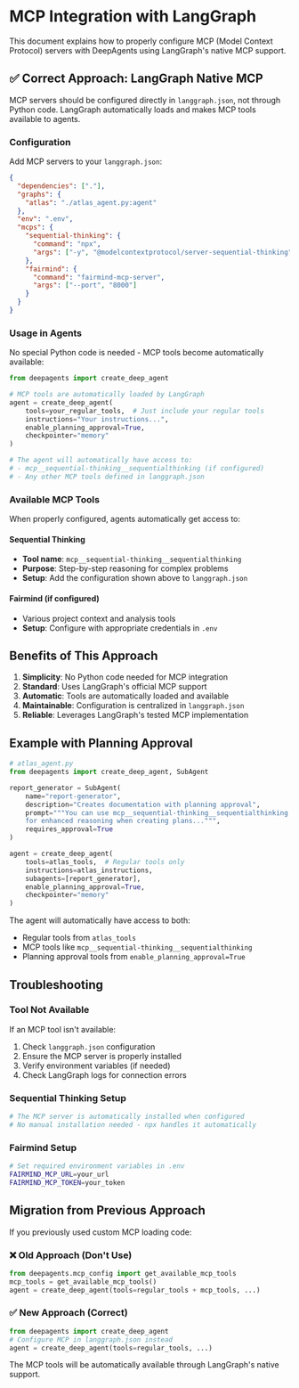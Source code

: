 # MCP Integration with LangGraph

This document explains how to properly configure MCP (Model Context Protocol) servers with DeepAgents using LangGraph's native MCP support.

## ✅ Correct Approach: LangGraph Native MCP

MCP servers should be configured directly in `langgraph.json`, not through Python code. LangGraph automatically loads and makes MCP tools available to agents.

### Configuration

Add MCP servers to your `langgraph.json`:

```json
{
  "dependencies": ["."],
  "graphs": {
    "atlas": "./atlas_agent.py:agent"
  },
  "env": ".env",
  "mcps": {
    "sequential-thinking": {
      "command": "npx", 
      "args": ["-y", "@modelcontextprotocol/server-sequential-thinking"]
    },
    "fairmind": {
      "command": "fairmind-mcp-server",
      "args": ["--port", "8000"]
    }
  }
}
```

### Usage in Agents

No special Python code is needed - MCP tools become automatically available:

```python
from deepagents import create_deep_agent

# MCP tools are automatically loaded by LangGraph
agent = create_deep_agent(
    tools=your_regular_tools,  # Just include your regular tools
    instructions="Your instructions...",
    enable_planning_approval=True,
    checkpointer="memory"
)

# The agent will automatically have access to:
# - mcp__sequential-thinking__sequentialthinking (if configured)
# - Any other MCP tools defined in langgraph.json
```

### Available MCP Tools

When properly configured, agents automatically get access to:

#### Sequential Thinking
- **Tool name**: `mcp__sequential-thinking__sequentialthinking`
- **Purpose**: Step-by-step reasoning for complex problems
- **Setup**: Add the configuration shown above to `langgraph.json`

#### Fairmind (if configured)
- Various project context and analysis tools
- **Setup**: Configure with appropriate credentials in `.env`

## Benefits of This Approach

1. **Simplicity**: No Python code needed for MCP integration
2. **Standard**: Uses LangGraph's official MCP support
3. **Automatic**: Tools are automatically loaded and available
4. **Maintainable**: Configuration is centralized in `langgraph.json`
5. **Reliable**: Leverages LangGraph's tested MCP implementation

## Example with Planning Approval

```python
# atlas_agent.py
from deepagents import create_deep_agent, SubAgent

report_generator = SubAgent(
    name="report-generator",
    description="Creates documentation with planning approval",
    prompt="""You can use mcp__sequential-thinking__sequentialthinking 
    for enhanced reasoning when creating plans...""",
    requires_approval=True
)

agent = create_deep_agent(
    tools=atlas_tools,  # Regular tools only
    instructions=atlas_instructions,
    subagents=[report_generator],
    enable_planning_approval=True,
    checkpointer="memory"
)
```

The agent will automatically have access to both:
- Regular tools from `atlas_tools`
- MCP tools like `mcp__sequential-thinking__sequentialthinking`
- Planning approval tools from `enable_planning_approval=True`

## Troubleshooting

### Tool Not Available
If an MCP tool isn't available:
1. Check `langgraph.json` configuration
2. Ensure the MCP server is properly installed
3. Verify environment variables (if needed)
4. Check LangGraph logs for connection errors

### Sequential Thinking Setup
```bash
# The MCP server is automatically installed when configured
# No manual installation needed - npx handles it automatically
```

### Fairmind Setup
```bash
# Set required environment variables in .env
FAIRMIND_MCP_URL=your_url
FAIRMIND_MCP_TOKEN=your_token
```

## Migration from Previous Approach

If you previously used custom MCP loading code:

### ❌ Old Approach (Don't Use)
```python
from deepagents.mcp_config import get_available_mcp_tools
mcp_tools = get_available_mcp_tools()
agent = create_deep_agent(tools=regular_tools + mcp_tools, ...)
```

### ✅ New Approach (Correct)
```python
from deepagents import create_deep_agent
# Configure MCP in langgraph.json instead
agent = create_deep_agent(tools=regular_tools, ...)
```

The MCP tools will be automatically available through LangGraph's native support.